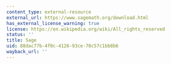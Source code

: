 ```yaml
---
content_type: external-resource
external_url: https://www.sagemath.org/download.html
has_external_license_warning: true
license: https://en.wikipedia.org/wiki/All_rights_reserved
status: ''
title: Sage
uid: 88dac77b-4f0c-4126-93ce-78c57c1bb8b6
wayback_url: ''
---
```


